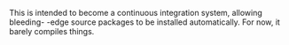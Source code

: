 This is intended to become a continuous integration system, allowing bleeding-
-edge source packages to be installed automatically. For now, it barely
compiles things.
